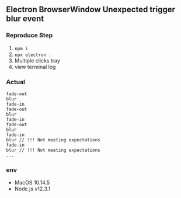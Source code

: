 ## Electron BrowserWindow Unexpected trigger blur event

### Reproduce Step

1. `npm i`
2. `npx electron .`
3. Multiple clicks tray
4. view terminal log

### Actual
```
fade-out
blur
fade-in
fade-out
blur
fade-in
fade-out
blur
fade-in
blur // !!! Not meeting expectations
fade-in
blur // !!! Not meeting expectations
...
```

### env
- MacOS 10.14.5
- Node.js v12.3.1
